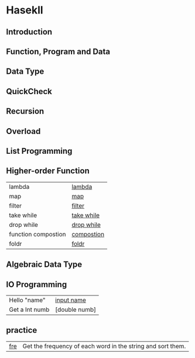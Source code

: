 # Hasekll

## Introduction

## Function, Program and Data

## Data Type

## QuickCheck

## Recursion

## Overload

## List Programming

## Higher-order Function

|||
|-------------------|---|
|lambda             |[lambda](./src/49-lambda.hs)|
|map                |[map](./src/50-map.hs)|
|filter             |[filter](./src/51-filter.hs)|
|take while         |[take while](./src/52-take-while.hs)|
|drop while         |[drop while](./src/53-drop-while.hs)|
|function compostion|[compostion](./src/54-func-compost.hs)|
|foldr              |[foldr](./src/55-foldr.hs)|

## Algebraic Data Type

## IO Programming

|||
|---|---|
|Hello "name"|[input name]()|
|Get a Int numb|[double numb]|

## practice

|||
|:---:|:---|
|[fre](./src/60-freque.hs)|Get the frequency of each word in the string and sort them.|
